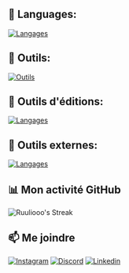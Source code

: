 ## 🚀 Languages:
[![Langages](https://skillicons.dev/icons?i=js,html,css,java,flutter,docker,cs,py,tailwind,php,mysql,bootstrap)]()

## 🚀 Outils:
[![Outils](https://skillicons.dev/icons?i=wordpress,ubuntu,linux,windows,debian,bash,figma)]()
## 🚀 Outils d'éditions:
[![Langages](https://skillicons.dev/icons?i=vscode,pycharm,phpstorm,notion,idea,sublime,md)]()
## 🚀 Outils externes:
[![Langages](https://skillicons.dev/icons?i=unity,blender,arduino,github,gmail,linkedin,discord,bots)]()

## 📊 Mon activité GitHub

![Ruuliooo's Streak](https://github-readme-streak-stats.herokuapp.com/?user=Ruuliooo&theme=vue-dark&hide_border=true)

## 📫 Me joindre

[![Instagram](https://skillicons.dev/icons?i=instagram)](https://www.instagram.com/julesuire/)
[![Discord](https://skillicons.dev/icons?i=discord)](https://discord.gg/H6942CWPuU)
[![Linkedin](https://skillicons.dev/icons?i=linkedin)](https://fr.linkedin.com/in/jules-suire-ba1a18291)

